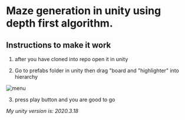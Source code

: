 # Maze generation in unity using depth first algorithm.

## Instructions to make it work
1. after you have cloned into repo open it in unity

2. Go to prefabs folder in unity then drag "board and "highlighter" into hierarchy 



  ![menu](https://user-images.githubusercontent.com/67780454/143435660-8e7957fd-6d9c-4f2d-8962-277aefefb3d8.png)

3. press play button and you are good to go

_My unity version is: 2020.3.18_
